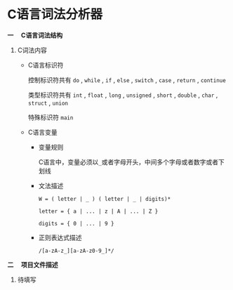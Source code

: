 # C语言词法分析器

**一&emsp; C语言词法结构**
1. C词法内容
    + C语言标识符
        
        控制标识符共有 `do` , `while` , `if` , `else` , `switch` , `case` , `return` , `continue`
        
        类型标识符共有 `int` , `float` , `long` , `unsigned` , `short` , `double` , `char` , `struct` , `union`
        
        特殊标识符 `main`
         
     + C语言变量
        
        + 变量规则
            
            C语言中，变量必须以`_`或者字母开头，中间多个字母或者数字或者下划线
            
        + 文法描述
            
            `W = ( letter | _ ) ( letter | _ | digits)*`
            
            `letter = { a | ... | z | A | ... | Z }`
            
            `digits = { 0 | ... | 9 }`
            
        + 正则表达式描述
            
            `/[a-zA-z_][a-zA-z0-9_]*/`

**二&emsp; 项目文件描述**
1. 待填写
